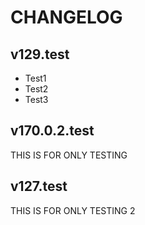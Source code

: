 # CHANGELOG

## v129.test
- Test1
- Test2
- Test3

## v170.0.2.test
THIS IS FOR ONLY TESTING

## v127.test
THIS IS FOR ONLY TESTING 2

